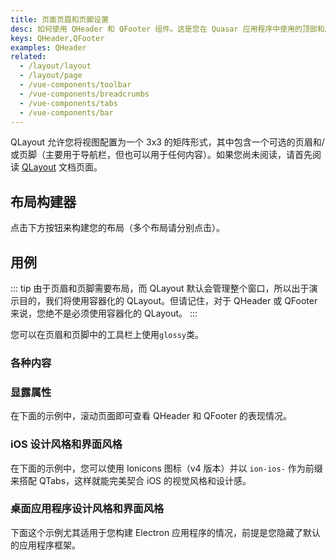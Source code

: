 ```yaml
---
title: 页面页眉和页脚设置
desc: 如何使用 QHeader 和 QFooter 组件。这是您在 Quasar 应用程序中使用的顶部和底部栏。
keys: QHeader,QFooter
examples: QHeader
related:
  - /layout/layout
  - /layout/page
  - /vue-components/toolbar
  - /vue-components/breadcrumbs
  - /vue-components/tabs
  - /vue-components/bar
---
```


QLayout 允许您将视图配置为一个 3x3 的矩阵形式，其中包含一个可选的页眉和/或页脚（主要用于导航栏，但也可以用于任何内容）。如果您尚未阅读，请首先阅读 [QLayout](/layout/layout) 文档页面。

<DocApi file="QHeader" />

<DocApi file="QFooter" />

## 布局构建器
点击下方按钮来构建您的布局（多个布局请分别点击）。

<q-btn icon-right="launch" label="Layout Builder" href="/layout-builder" target="_blank" />

## 用例
::: tip
由于页眉和页脚需要布局，而 QLayout 默认会管理整个窗口，所以出于演示目的，我们将使用容器化的 QLayout。但请记住，对于 QHeader 或 QFooter 来说，您绝不是必须使用容器化的 QLayout。
:::

<DocExample title="基础" file="Basic" />

您可以在页眉和页脚中的工具栏上使用`glossy`类。

<DocExample title="有光泽的" file="Glossy" />

### 各种内容

<DocExample title="使用 QToolbar 进行操作" file="Extended" />

<DocExample title="使用 QBreadcrumb 进行操作" file="Breadcrumbs" />

<DocExample title="使用 QTabs 进行操作" file="Tabs" />

### 显露属性

在下面的示例中，滚动页面即可查看 QHeader 和 QFooter 的表现情况。

<DocExample title="显露" file="Reveal" />

### iOS 设计风格和界面风格
在下面的示例中，您可以使用 Ionicons 图标（v4 版本）并以 `ion-ios-` 作为前缀来搭配 QTabs，这样就能完美契合 iOS 的视觉风格和设计感。
<DocExample title="iOS风格" file="LookingIOS" />

### 桌面应用程序设计风格和界面风格
下面这个示例尤其适用于您构建 Electron 应用程序的情况，前提是您隐藏了默认的应用程序框架。

<DocExample title="桌面应用风格" file="AppLike" />
